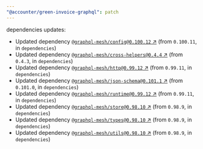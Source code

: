```yaml
---
"@accounter/green-invoice-graphql": patch
---
```

dependencies updates:
  - Updated dependency [`@graphql-mesh/config@0.100.12` ↗︎](https://www.npmjs.com/package/@graphql-mesh/config/v/0.100.12) (from `0.100.11`, in `dependencies`)
  - Updated dependency [`@graphql-mesh/cross-helpers@0.4.4` ↗︎](https://www.npmjs.com/package/@graphql-mesh/cross-helpers/v/0.4.4) (from `0.4.3`, in `dependencies`)
  - Updated dependency [`@graphql-mesh/http@0.99.12` ↗︎](https://www.npmjs.com/package/@graphql-mesh/http/v/0.99.12) (from `0.99.11`, in `dependencies`)
  - Updated dependency [`@graphql-mesh/json-schema@0.101.1` ↗︎](https://www.npmjs.com/package/@graphql-mesh/json-schema/v/0.101.1) (from `0.101.0`, in `dependencies`)
  - Updated dependency [`@graphql-mesh/runtime@0.99.12` ↗︎](https://www.npmjs.com/package/@graphql-mesh/runtime/v/0.99.12) (from `0.99.11`, in `dependencies`)
  - Updated dependency [`@graphql-mesh/store@0.98.10` ↗︎](https://www.npmjs.com/package/@graphql-mesh/store/v/0.98.10) (from `0.98.9`, in `dependencies`)
  - Updated dependency [`@graphql-mesh/types@0.98.10` ↗︎](https://www.npmjs.com/package/@graphql-mesh/types/v/0.98.10) (from `0.98.9`, in `dependencies`)
  - Updated dependency [`@graphql-mesh/utils@0.98.10` ↗︎](https://www.npmjs.com/package/@graphql-mesh/utils/v/0.98.10) (from `0.98.9`, in `dependencies`)
